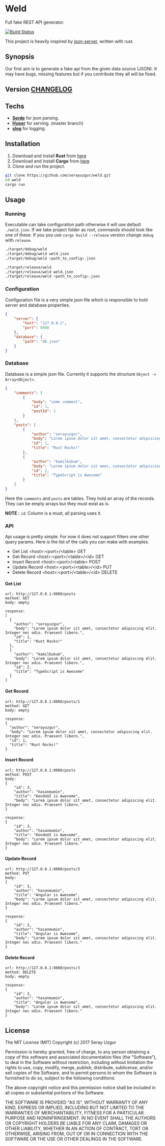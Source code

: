 # Weld
Full fake REST API generator.

[![Build Status](https://travis-ci.org/serayuzgur/weld.svg?branch=master)](https://travis-ci.org/serayuzgur/weld)

This project is heavily inspired by [json-server](https://github.com/typicode/json-server), written with rust. 

## Synopsis
Our first aim is to generate a fake api from the given data source (JSON). 
It may have bugs, missing features but if you contribute they all will be fixed.

## Version [CHANGELOG](./CHANGELOG.md)

## Techs
* [**Serde**](https://github.com/serde-rs/serde) for json parsing.
* [**Hyper**](https://github.com/hyperium/hyper) for serving. (master branch)
* [**slog**](https://github.com/slog-rs/slog) for logging.


## Installation
 1. Download and install **Rust** from [here](https://www.rust-lang.org/en-US/downloads.html)
 2. Download and install **Cargo** from [here](http://doc.crates.io/)
 3. Clone and run the project.

```bash 
git clone https://github.com/serayuzgur/weld.git
cd weld
cargo run
```

## Usage

### Running
Executable can take configuration path otherwise it will use default `./weld.json`. If we take project folder as root, commands should look like one of these. If you you use `cargo build --release` version change `debug` with `release`.

```bash 
./target/debug/weld  
./target/debug/weld weld.json
./target/debug/weld <path_to_config>.json

./target/release/weld  
./target/release/weld weld.json
./target/release/weld <path_to_config>.json
```

### Configuration
Configuration file is a very simple json file which is responsible to hold server and database properties.

```json
{
    "server": {
        "host": "127.0.0.1",
        "port": 8080
    },
    "database": {
        "path": "db.json"
    }
}
```

### Database
Database is a simple json file. Currently it supports the structure `Object -> Array<Object>`.

```json
{
    "comments": [
        {
            "body": "some comment",
            "id": 1,
            "postId": 1
        }
    ],
    "posts": [
        {
            "author": "serayuzgur",
            "body": "Lorem ipsum dolor sit amet, consectetur adipiscing elit. Integer nec odio. Praesent libero. Sed cursus ante dapibus diam.",
            "id": 1,
            "title": "Rust Rocks!"
        },
        {
            "author": "kamilbukum",
            "body": "Lorem ipsum dolor sit amet, consectetur adipiscing elit. Integer nec odio. Praesent libero. Sed cursus ante dapibus diam.",
            "id": 2,
            "title": "TypeScript is Awesome"
        }
    ]
}
```

Here the `comments` and `posts` are tables. They hold an array of the records. They can be empty arrays but they must exist as is.

**NOTE :** `id`: Column is a must, all parsing uses it.

### API 
Api usage is pretty simple. For now it does not support filters one other query params. Here is the list of the calls you can make with examples.

* Get List \<host\>:\<port\>/\<table\> GET
* Get Record \<host\>:\<port\>/\<table\>/\<id\> GET
* Insert Record \<host\>:\<port\>/\<table\> POST
* Update Record \<host\>:\<port\>/\<table\>/\<id\> PUT
* Delete Record \<host\>:\<port\>/\<table\>/\<id\> DELETE

#### Get List
``` 
url: http://127.0.0.1:8080/posts 
method: GET
body: empty

response: 
[
  {
    "author": "serayuzgur",
    "body": "Lorem ipsum dolor sit amet, consectetur adipiscing elit. Integer nec odio. Praesent libero.",
    "id": 1,
    "title": "Rust Rocks!"
  },
  {
    "author": "kamilbukum",
    "body": "Lorem ipsum dolor sit amet, consectetur adipiscing elit. Integer nec odio. Praesent libero.",
    "id": 2,
    "title": "TypeScript is Awesome"
  }
]
```
#### Get Record
``` 
url: http://127.0.0.1:8080/posts/1 
method: GET
body: empty

response: 
{
  "author": "serayuzgur",
  "body": "Lorem ipsum dolor sit amet, consectetur adipiscing elit. Integer nec odio. Praesent libero.",
  "id": 1,
  "title": "Rust Rocks!"
}
```
#### Insert Record
``` 
url: http://127.0.0.1:8080/posts
method: POST
body:
{
    "id": 3,
    "author": "hasanmumin",
    "title": "KendoUI is Awesome",
    "body": "Lorem ipsum dolor sit amet, consectetur adipiscing elit. Integer nec odio. Praesent libero."
}

response: 
{
    "id": 3,
    "author": "hasanmumin",
    "title": "KendoUI is Awesome",
    "body": "Lorem ipsum dolor sit amet, consectetur adipiscing elit. Integer nec odio. Praesent libero."
}
```
#### Update Record
``` 
url: http://127.0.0.1:8080/posts/3
method: PUT
body:
{
    "id": 3,
    "author": "hasanmumin",
    "title": "Angular is Awesome",
    "body": "Lorem ipsum dolor sit amet, consectetur adipiscing elit. Integer nec odio. Praesent libero."
}

response: 
{
    "id": 3,
    "author": "hasanmumin",
    "title": "Angular is Awesome",
    "body": "Lorem ipsum dolor sit amet, consectetur adipiscing elit. Integer nec odio. Praesent libero."
}
```

#### Delete Record
``` 
url: http://127.0.0.1:8080/posts/3
method: DELETE
body: empty

response: 
{
    "id": 3,
    "author": "hasanmumin",
    "title": "Angular is Awesome",
    "body": "Lorem ipsum dolor sit amet, consectetur adipiscing elit. Integer nec odio. Praesent libero."
}
```

## License

The MIT License (MIT) Copyright (c) 2017 Seray Uzgur

Permission is hereby granted, free of charge, to any person obtaining a copy of this software and associated documentation files (the "Software"), to deal in the Software without restriction, including without limitation the rights to use, copy, modify, merge, publish, distribute, sublicense, and/or sell copies of the Software, and to permit persons to whom the Software is furnished to do so, subject to the following conditions:

The above copyright notice and this permission notice shall be included in all copies or substantial portions of the Software.

THE SOFTWARE IS PROVIDED "AS IS", WITHOUT WARRANTY OF ANY KIND, EXPRESS OR IMPLIED, INCLUDING BUT NOT LIMITED TO THE WARRANTIES OF MERCHANTABILITY, FITNESS FOR A PARTICULAR PURPOSE AND NONINFRINGEMENT. IN NO EVENT SHALL THE AUTHORS OR COPYRIGHT HOLDERS BE LIABLE FOR ANY CLAIM, DAMAGES OR OTHER LIABILITY, WHETHER IN AN ACTION OF CONTRACT, TORT OR OTHERWISE, ARISING FROM, OUT OF OR IN CONNECTION WITH THE SOFTWARE OR THE USE OR OTHER DEALINGS IN THE SOFTWARE.